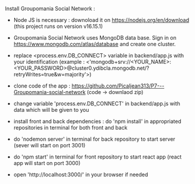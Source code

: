 Install Groupomania Social Network :

- Node JS is necessary : downoload it on https://nodejs.org/en/download
    (this project runs on version v16.15.1)

- Groupomania Social Network uses MongoDB data base. 
    Sign in on https://www.mongodb.com/atlas/database and create one cluster.

- replace <process.env.DB_CONNECT> variable in backend/app.js with your identification (example : <'mongodb+srv://<YOUR_NAME>:<YOUR_PASSWORD>@cluster0.ydibcla.mongodb.net/?retryWrites=true&w=majority'>)

- clone code of the app : https://github.com/Picaljean313/P7---Groupomania-social-network
  (code -> downlaod zip)

- change variable 'process.env.DB_CONNECT' in backend/app.js with data which will be given to you

- install front and back dependencies : do 'npm install' in appropriated repositories in terminal for both front and back

- do 'nodemon server' in terminal for back repository to start server
  (sever will start on port 3001)

- do 'npm start' in terminal for front repository to start react app
  (react app will start on port 3000)

- open 'http://localhost:3000/' in your browser if needed



